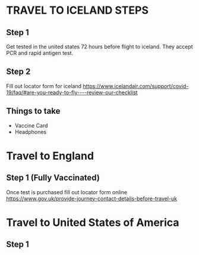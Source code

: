 # TRAVEL TO ICELAND STEPS

## Step 1

Get tested in the united states 72 hours before flight to iceland. They accept PCR and rapid antigen test. 

## Step 2
Fill out locator form for iceland https://www.icelandair.com/support/covid-19/faq/#are-you-ready-to-fly----review-our-checklist 

## Things to take

- Vaccine Card
- Headphones 


# Travel to England 

## Step 1 (Fully Vaccinated) 
Once test is purchased fill out locator form online 
https://www.gov.uk/provide-journey-contact-details-before-travel-uk


# Travel to United States of America

## Step 1 